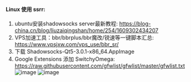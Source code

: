 #### Linux 使用 ssrr:
1. ubuntu安装shadowsocks server最新教程: https://blog-china.cn/blog/liuzaiqingshan/home/254/1609302434207
2. VPS加速工具：bbr/bbrplus/bbr魔改/锐速等一键脚本汇总: https://www.vpsjxw.com/vps_use/bbr_sr/    
3. 下载 Shadowsocks-Qt5-3.0.1-x86_64.AppImage
4. Google Extensions 添加 SwitchyOmega:
   https://raw.githubusercontent.com/gfwlist/gfwlist/master/gfwlist.txt
![image](https://user-images.githubusercontent.com/38911846/144044381-0c1b3e8c-53db-4a21-a8e1-26d990c99705.png)
![image](https://user-images.githubusercontent.com/38911846/144044420-3ef0a8e2-680b-43ab-8735-8f950fe2c2ef.png)
